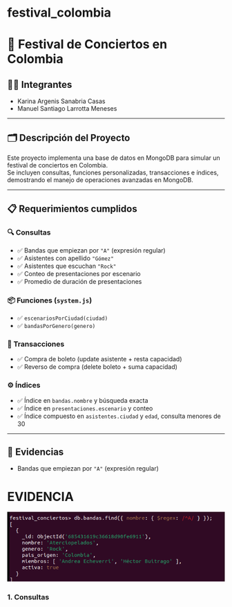 # festival_colombia


# 🎸 Festival de Conciertos en Colombia

## 🧑‍💻 Integrantes  
- Karina Argenis Sanabria Casas
- Manuel Santiago Larrotta Meneses

---

## 🗂️ Descripción del Proyecto  
Este proyecto implementa una base de datos en MongoDB para simular un festival de conciertos en Colombia.  
Se incluyen consultas, funciones personalizadas, transacciones e índices, demostrando el manejo de operaciones avanzadas en MongoDB.

---

## 📋 Requerimientos cumplidos

### 🔍 Consultas  
- ✅ Bandas que empiezan por `"A"` (expresión regular)  
- ✅ Asistentes con apellido `"Gómez"`  
- ✅ Asistentes que escuchan `"Rock"`  
- ✅ Conteo de presentaciones por escenario  
- ✅ Promedio de duración de presentaciones  

### 📦 Funciones (`system.js`)  
- ✅ `escenariosPorCiudad(ciudad)`  
- ✅ `bandasPorGenero(genero)`

### 🔁 Transacciones  
- ✅ Compra de boleto (update asistente + resta capacidad)  
- ✅ Reverso de compra (delete boleto + suma capacidad)

### ⚙️ Índices  
- ✅ Índice en `bandas.nombre` y búsqueda exacta  
- ✅ Índice en `presentaciones.escenario` y conteo  
- ✅ Índice compuesto en `asistentes.ciudad` y `edad`, consulta menores de 30

---

## 🧪 Evidencias
-  Bandas que empiezan por `"A"` (expresión regular)
# EVIDENCIA
![Consulta 1](imagenes/consulta1.png)




### 1. Consultas


